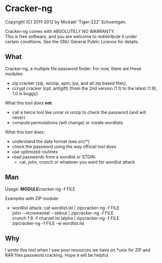Cracker-ng
==========

Copyright (C) 2011-2012 by Mickaël 'Tiger-222' Schoentgen.

Cracker-ng comes with ABSOLUTELY NO WARRANTY.  
This is free software, and you are welcome to redistribute it under   
certain conditions. See the GNU General Public Licence for details.  


What
----

Cracker-ng, a multiple file password finder.
For now, there are these modules:

* zip cracker (zip, winzip, apm, ipa, and all zip based files),
* ccrypt cracker (cpt, antigift) [from the 2nd version (1.1) to the latest (1.9), 1.0 is buggy]

What this tool does **not**:

* call a tierce tool like unrar or unzip to check the password (and will never)
* compute permutations (will change) or create wordlists

What this tool does:

* understand the data format (see src/*)
* check the password using the way official tool does
* use optimized routines
* read passwords from a wordlist or STDIN:
	- cat, john, crunch or whatever you want for wordlist attack


Man
---

Usage: **MODULE**cracker-ng -f FILE

Examples with ZIP module:

* wordlist attack: 
	cat wordlist.lst | zipcracker-ng -f FILE  
	john --incremental --stdout | zipcracker-ng -f FILE  	
	crunch 1 8 -f charset.lst lalpha | zipcracker-ng -f FILE  
	zipcracker-ng -f FILE -w wordlist.lst

Why
---

I wrote this tool when I saw poor resources we have on *unix for ZIP and  
RAR files password cracking. Hope it will be helpful.
